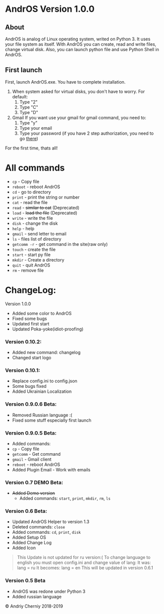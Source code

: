# AndrOS Version 1.0.0

## About
AndrOS is analog of Linux operating system, writed on Python 3. It uses your file system as itself. With AndrOS you can create, read and write files, change virtual disk. Also, you can launch python file and use Python Shell in AndrOS.

## First launch
First, launch AndrOS.exe. You have to complete installation.
1. When system asked for virtual disks, you don't have to worry.
For default:
    1. Type "2"
    2. Type "C"
    3. Type "D"
2. Gmail
If you want use your gmail for gmail command, you need to:
    1. Type "y"
    2. Type your email
    3. Type your password (if you have 2 step authorization, you need to go [there](https://myaccount.google.com/apppasswords))

For the first time, thats all!

# All commands

  * `cp` - Copy file
  * `reboot` - reboot AndrOS
  * `cd` - go to directory
  * `print` - print the string or number
  * `cat` - read the file
  * `read` - ~~similar to cat~~ (Deprecated)
  * `load` - ~~load the file~~ (Deprecated)
  * `write` - write the file
  * `disk` - change the disk
  * `help` - help
  * `gmail` - send letter to email
  * `ls` - files list of directory
  * `getcomm -r` - get command in the site(raw only)
  * `touch` - create the file
  * `start` - start py file
  * `mkdir` - Create a directory
  * `quit` - quit AndrOS
  * `rm` - remove file

# ChangeLog:
Version 1.0.0
 * Added some color to AndrOS
 * Fixed some bugs
 * Updated first start
 * Updated Poka-yoke(idiot-proofing)
### Version 0.10.2:
  * Added new command: changelog
  * Changed start logo

### Version 0.10.1:
  * Replace config.ini to config.json
  * Some bugs fixed
  * Added Ukrainian Localization


### Version 0.9.0.6 Beta:
  * Removed Russian language :(
  * Fixed some stuff especially first launch

### Version 0.9.0.5 Beta:
  * Added commands:
  * `cp` - Copy file
  * `getcomm` - Get command
  * `gmail` - Gmail client
  * `reboot` - reboot AndrOS
  * Added Plugin Email - Work with emails


### Version 0.7 DEMO Beta:
- ~~Added Demo version~~
  * Added commands: `start`, `print`, `mkdir`, `rm`, `ls`

### Version 0.6 Beta:
  * Updated AndrOS Helper to version 1.3
  * Deleted commands: `close`
  * Added commands: `cd`, `print`, `disk`
  * Added Setup OS
  * Added Change Log
  * Added Icon
> This Update is not updated for ru version:(
To change language to english you must open config.ini and change value of lang:
It was: lang = ru
It becomes: lang = en
This will be updated in version 0.6.1

### Version 0.5 Beta
  * AndrOS was redone under Python 3
  * Added russian language

© Andriy Cherniy 2018-2019
